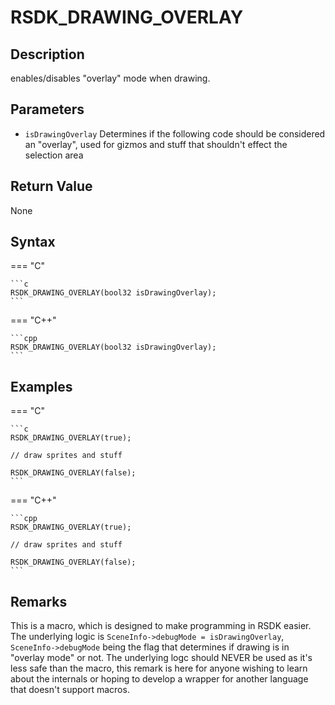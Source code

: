 # RSDK_DRAWING_OVERLAY

## Description
enables/disables "overlay" mode when drawing.

## Parameters

- `isDrawingOverlay`
Determines if the following code should be considered an "overlay", used for gizmos and stuff that shouldn't effect the selection area

## Return Value
None

## Syntax
=== "C"

	```c
	RSDK_DRAWING_OVERLAY(bool32 isDrawingOverlay);
	```

=== "C++"

	```cpp
	RSDK_DRAWING_OVERLAY(bool32 isDrawingOverlay);
	```

## Examples
=== "C"

	```c
	RSDK_DRAWING_OVERLAY(true);

	// draw sprites and stuff

	RSDK_DRAWING_OVERLAY(false);
	```

=== "C++"

	```cpp
	RSDK_DRAWING_OVERLAY(true);

	// draw sprites and stuff

	RSDK_DRAWING_OVERLAY(false);
	```

## Remarks
This is a macro, which is designed to make programming in RSDK easier. The underlying logic is `SceneInfo->debugMode = isDrawingOverlay`, `SceneInfo->debugMode` being the flag that determines if drawing is in "overlay mode" or not. The underlying logc should NEVER be used as it's less safe than the macro, this remark is here for anyone wishing to learn about the internals or hoping to develop a wrapper for another language that doesn't support macros.